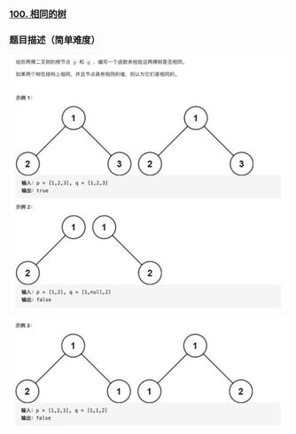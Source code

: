 ###   [100. 相同的树](https://leetcode-cn.com/problems/same-tree/)

###  **题目描述（简单难度）**

![](https://github.com/gaohueric/blogpicture/raw/master/%E6%88%AA%E5%B1%8F2021-05-03%2000.24.29.png)

![](https://github.com/gaohueric/blogpicture/raw/master/%E6%88%AA%E5%B1%8F2021-05-03%2000.25.50.png)



















